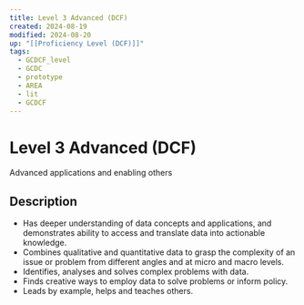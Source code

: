 ```yaml
---
title: Level 3 Advanced (DCF)
created: 2024-08-19
modified: 2024-08-20
up: "[[Proficiency Level (DCF)]]"
tags:
  - GCDCF_level
  - GCDC
  - prototype
  - AREA
  - lit
  - GCDCF
---
```

# Level 3 Advanced (DCF)
Advanced applications and enabling others
## Description
- Has deeper understanding of data concepts and applications, and demonstrates ability to access and translate data into actionable knowledge.
- Combines qualitative and quantitative data to grasp the complexity of an issue or problem from different angles and at micro and macro levels.
- Identifies, analyses and solves complex problems with data.
- Finds creative ways to employ data to solve problems or inform policy.
- Leads by example, helps and teaches others.
